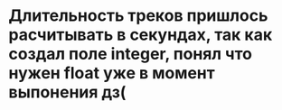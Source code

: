 # Длительность треков пришлось расчитывать в секундах, так как создал поле integer, понял что нужен float уже в момент выпонения дз(
